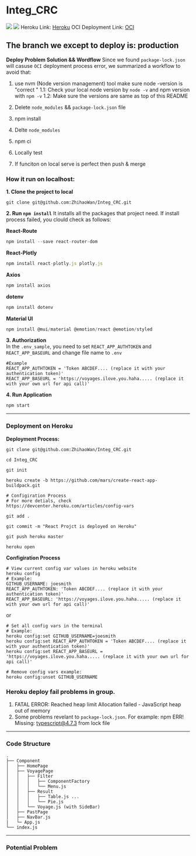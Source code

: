 # Integ_CRC
[![](https://img.shields.io/badge/npm-v8.11.0-brightgreen)](https://shields.io)  [![](https://img.shields.io/badge/node-v16.15.1-orange)](https://shields.io)
Heroku Link: [Heroku]()
OCI Deployment Link: [OCI]()

The branch we except to deploy is: **production**
-------------
**Deploy Problem Solution && Wordflow**
Since we found `package-lock.json` will casuse `OCI` deployment process error, we summarized a workflow to avoid that:

1. use nvm (Node version management) tool make sure node -version is "correct <same version everybody>"
    1.1: Check your local node version by `node -v` and npm version with `npm -v`
    1.2: Make sure the versions are same as top of this README

2. Delete `node_modules` && `package-lock.json` file
3. npm install
4. Delte `node_modules` 
5. npm ci 
6. Locally test 
7. If funciton on local serve is perfect then push & merge

### How it run on localhost:
**1. Clone the project to local**

```
git clone git@github.com:ZhihaoWan/Integ_CRC.git
```

**2. Run `npm install`** 
It installs all the packages that project need. If install process failed, you clould check as follows:

**React-Route**
```javaScript
npm install --save react-router-dom
```

**React-Plotly**
```javaScript
npm install react-plotly.js plotly.js
```

**Axios**
```javaScript
npm install axios
```

**dotenv**
```javaScript
npm install dotenv
```

**Material UI**
```javaScript
npm install @mui/material @emotion/react @emotion/styled
```

**3. Authorization**</br>
In the `.env_sample`, you need to set `REACT_APP_AUTHTOKEN` and `REACT_APP_BASEURL` and change file name to `.env` 
```
#Example
REACT_APP_AUTHTOKEN = 'Token ABCDEF.... (replace it with your authentication token)'
REACT_APP_BASEURL = 'https://voyages.ilove.you.haha..... (replace it with your own url for api call)'
```

**4. Run Application**
```javaScript
npm start
```



------
### Deployment on Heroku
**Deployment Process:**
```shell
git clone git@github.com:ZhihaoWan/Integ_CRC.git
```
```shell
cd Integ_CRC
```
```shell
git init 
```
```shell
heroku create -b https://github.com/mars/create-react-app-buildpack.git
```

```shell
# Configiration Process
# For more detials, check https://devcenter.heroku.com/articles/config-vars

git add .
```

```
git commit -m "React Projct is deployed on Heroku"
```
```
git push heroku master
```
```
heroku open
```

**Configiration Process**
```shell
# View current config var values in heroku website
heroku config
# Example:
GITHUB_USERNAME: joesmith
REACT_APP_AUTHTOKEN: 'Token ABCDEF.... (replace it with your authentication token)'
REACT_APP_BASEURL: 'https://voyages.ilove.you.haha..... (replace it with your own url for api call)'
```
or
```shell
# Set all config vars in the terminal
# Example:
heroku config:set GITHUB_USERNAME=joesmith
heroku config:set REACT_APP_AUTHTOKEN = 'Token ABCDEF.... (replace it with your authentication token)' 
heroku config:set REACT_APP_BASEURL = 'https://voyages.ilove.you.haha..... (replace it with your own url for api call)'
```
```shell
# Remove config vars example:
heroku config:unset GITHUB_USERNAME
```


### Heroku deploy fail problems in group.
1. FATAL ERROR: Reached heap limit Allocation failed - JavaScript heap out of memory
2. Some problems revelant to `package-lock.json`. For example: npm ERR! Missing: typescript@4.7.3 from lock file

--------
### Code Structure 
```
.
├── Component
│   ├── HomePage
│   ├── VoyagePage
│   │   ├── Filter
│   │   │   ├── ComponentFactory
│   │   │   └── Menu.js
│   │   ├── Result
│   │   │   ├── Table.js ...
│   │   │   └── Pie.js
│   │   └── Voyage.js (with SideBar)
│   ├── PastPage
│   ├── NavBar.js
|   └─ App.js
└── index.js
```
------
### Potential Problem 

